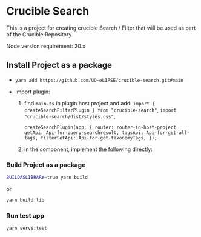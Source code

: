 # Crucible Search

This is a project for creating crucible Search / Filter that will be used as part of the Crucible Repository.

Node version requirement: 20.x

## Install Project as a package

- `yarn add https://github.com/UQ-eLIPSE/crucible-search.git#main`

- Import plugin:

  1. find `main.ts` in plugin host project and add:
     `import { createSearchFilterPlugin } from "crucible-search"`,
     `import "crucible-search/dist/styles.css"`,

     `createSearchPlugin(app, {
 router: router-in-host-project
 getApi: Api-for-query-searchresult,
 tagsApi: Api-for-get-all-tags,
 filterSetApi: Api-for-get-taxonomyTags,
 });`

  2. in the component, implement the following directly:
     <CrucibleSearch />
     <CrucibleFilter />
     <CollapseBtn :showDropdown="isDropdownShown" />

### Build Project as a package

```sh
BUILDASLIBRARY=true yarn build
```

or

```sh
yarn build:lib
```

### Run test app

```sh
yarn serve:test
```
